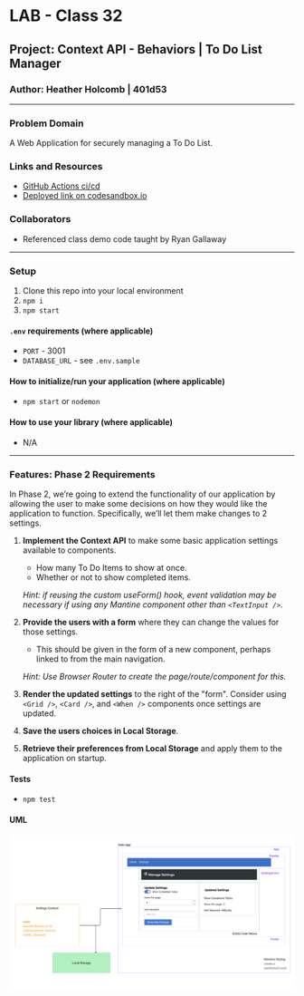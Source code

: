 # LAB - Class 32

## Project: Context API - Behaviors | To Do List Manager

### Author: Heather Holcomb | 401d53

***

### Problem Domain

A Web Application for securely managing a To Do List.

### Links and Resources

- [GitHub Actions ci/cd](https://github.com/holcombheather/todo-app/actions)
- [Deployed link on codesandbox.io]()

### Collaborators

- Referenced class demo code taught by Ryan Gallaway

***

### Setup

1. Clone this repo into your local environment
2. `npm i`
3. `npm start`

#### `.env` requirements (where applicable)

- `PORT` - 3001
- `DATABASE_URL` - see `.env.sample`

#### How to initialize/run your application (where applicable)

- `npm start` or `nodemon`

#### How to use your library (where applicable)

- N/A

***

### Features: Phase 2 Requirements

In Phase 2, we’re going to extend the functionality of our application by allowing the user to make some decisions on how they would like the application to function. Specifically, we’ll let them make changes to 2 settings.

1. **Implement the Context API** to make some basic application settings available to components.

   - How many To Do Items to show at once.
   - Whether or not to show completed items.
   
   *Hint: if reusing the custom useForm() hook, event validation may be necessary if using any Mantine component other than `<TextInput />`.*

2. **Provide the users with a form** where they can change the values for those settings.

   - This should be given in the form of a new component, perhaps linked to from the main navigation.
   
   *Hint: Use Browser Router to create the page/route/component for this.*

3. **Render the updated settings** to the right of the "form". Consider using `<Grid />`, `<Card />`, and `<When />` components once settings are updated.

4. **Save the users choices in Local Storage**.

5. **Retrieve their preferences from Local Storage** and apply them to the application on startup.


#### Tests

- `npm test`

#### UML

![UML for Class 32](./assets/UML_class32.png)
